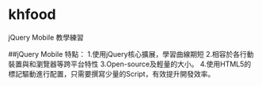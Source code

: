 # khfood

jQuery Mobile 教學練習

##jQuery Mobile 特點：
1.使用jQuery核心擴展，學習曲線期短
2.相容於各行動裝置與和瀏覽器等跨平台特性
3.Open-source及輕量的大小。
4.使用HTML5的標記驅動進行配置，只需要撰寫少量的Script，有效提升開發效率。

